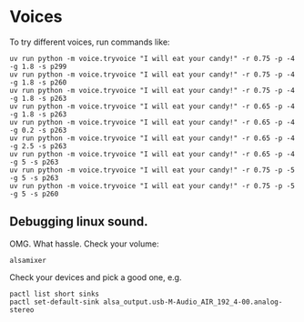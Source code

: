 # Voices

To try different voices, run commands like:

```
uv run python -m voice.tryvoice "I will eat your candy!" -r 0.75 -p -4 -g 1.8 -s p299
uv run python -m voice.tryvoice "I will eat your candy!" -r 0.75 -p -4 -g 1.8 -s p260
uv run python -m voice.tryvoice "I will eat your candy!" -r 0.75 -p -4 -g 1.8 -s p263
uv run python -m voice.tryvoice "I will eat your candy!" -r 0.65 -p -4 -g 1.8 -s p263
uv run python -m voice.tryvoice "I will eat your candy!" -r 0.65 -p -4 -g 0.2 -s p263
uv run python -m voice.tryvoice "I will eat your candy!" -r 0.65 -p -4 -g 2.5 -s p263
uv run python -m voice.tryvoice "I will eat your candy!" -r 0.65 -p -4 -g 5 -s p263
uv run python -m voice.tryvoice "I will eat your candy!" -r 0.75 -p -5 -g 5 -s p263
uv run python -m voice.tryvoice "I will eat your candy!" -r 0.75 -p -5 -g 5 -s p260
```


## Debugging linux sound.

OMG.  What hassle.  Check your volume:

```
alsamixer
```

Check your devices and pick a good one, e.g.

```
pactl list short sinks
pactl set-default-sink alsa_output.usb-M-Audio_AIR_192_4-00.analog-stereo
```
